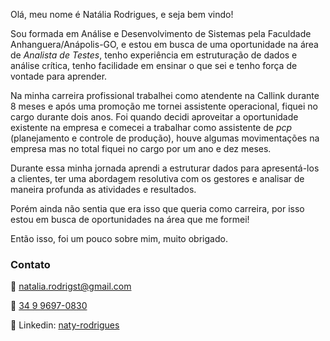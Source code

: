 Olá, meu nome é Natália Rodrigues, e seja bem vindo!

Sou formada em Análise e Desenvolvimento de Sistemas pela Faculdade Anhanguera/Anápolis-GO, e estou em busca de uma oportunidade na área de *Analista de Testes*, tenho experiência em estruturação de dados e análise crítica, tenho
facilidade em ensinar o que sei e tenho força de vontade para aprender.

Na minha carreira profissional trabalhei como atendente na Callink durante 8 meses e após uma promoção me tornei assistente operacional, fiquei no cargo durante dois anos. Foi quando decidi aproveitar a oportunidade existente na empresa e comecei a trabalhar como assistente de *pcp* (planejamento e controle de produção), houve algumas movimentações na empresa mas no total fiquei no cargo por um ano e dez meses.

Durante essa minha jornada aprendi a estruturar dados para apresentá-los a clientes, ter uma abordagem resolutiva com os gestores e analisar de maneira profunda as atividades e resultados.

Porém ainda não sentia que era isso que queria como carreira, por isso estou em busca de oportunidades na área que me formei!

Então isso, foi um pouco sobre mim, muito obrigado.


### Contato
:email: [natalia.rodrigst@gmail.com](mailto:natalia.rodrigst@gmail.com)

:calling: [34 9 9697-0830](https://api.whatsapp.com/send?1=pt_BR&phone=553432101234)

:dart: Linkedin: [naty-rodrigues](www.linkedin.com/in/naty-rodrigues)
